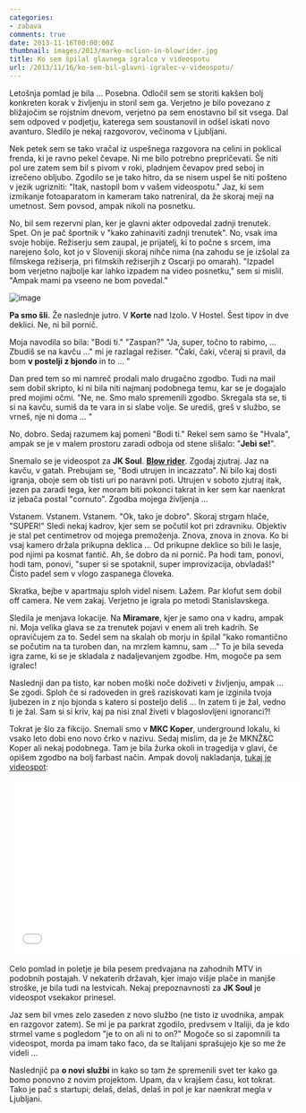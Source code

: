 ```yaml
---
categories: 
- zabava
comments: true
date: 2013-11-16T00:00:00Z
thumbnail: images/2013/marko-mclion-in-blowrider.jpg
title: Ko sem špilal glavnega igralca v videospotu
url: /2013/11/16/ko-sem-bil-glavni-igralec-v-videospotu/
---
```


Letošnja pomlad je bila … Posebna. Odločil sem se storiti kakšen bolj konkreten korak v življenju in storil sem ga. Verjetno je bilo povezano z bližajočim se rojstnim dnevom, verjetno pa sem enostavno bil sit vsega. Dal sem odpoved v podjetju, katerega sem soustanovil in odšel iskati novo avanturo. Sledilo je nekaj razgovorov, večinoma v Ljubljani.

Nek petek sem se tako vračal iz uspešnega razgovora na celini in poklical frenda, ki je ravno pekel čevape. Ni me bilo potrebno prepričevati. Še niti pol ure zatem sem bil s pivom v roki, pladnjem čevapov pred seboj in izrečeno obljubo. Zgodilo se je tako hitro, da se nisem uspel še niti pošteno v jezik ugrizniti: "Itak, nastopil bom v vašem videospotu." Jaz, ki sem izmikanje fotoaparatom in kameram tako natreniral, da že skoraj meji na umetnost. Sem povsod, ampak nikoli na posnetku.

No, bil sem rezervni plan, ker je glavni akter odpovedal zadnji trenutek. Spet. On je pač športnik v "kako zahinaviti zadnji trenutek". No, vsak ima svoje hobije. Režiserju sem zaupal, je prijatelj, ki to počne s srcem, ima narejeno šolo, kot jo v Sloveniji skoraj nihče nima (na zahodu se je izšolal za filmskega režiserja, pri filmskih režiserjih z Oscarji po omarah). "Izpadel bom verjetno najbolje kar lahko izpadem na video posnetku," sem si mislil. "Ampak mami pa vseeno ne bom povedal."

![image](/images/2013/marko-mclion-in-blowrider.jpg)

**Pa smo šli.** Že naslednje jutro. V **Korte** nad Izolo. V Hostel. Šest tipov in dve deklici. Ne, ni bil pornič.

Moja navodila so bila: "Bodi ti." "Zaspan?" "Ja, super, točno to rabimo, … Zbudiš se na kavču …" mi je razlagal režiser. "Čaki, čaki, včeraj si pravil, da bom **v postelji z bjondo** in to … " 

Dan pred tem so mi namreč prodali malo drugačno zgodbo. Tudi na mail sem dobil skripto, ki ni bila niti najmanj podobnega temu, kar se je dogajalo pred mojimi očmi. "Ne, ne. Smo malo spremenili zgodbo. Skregala sta se, ti si na kavču, sumiš da te vara in si slabe volje. Se urediš, greš v službo, se vrneš, nje ni doma ... " 

No, dobro. Sedaj razumem kaj pomeni "Bodi ti." Rekel sem samo še "Hvala", ampak se je v malem prostoru zaradi odboja od stene slišalo: "**Jebi se!**".

Snemalo se je videospot za **JK Soul**. **[Blow rider](http://j.mp/18dpTSp)**. Zgodaj zjutraj. Jaz na kavču, v gatah. Prebujam se, "Bodi utrujen in incazzato". Ni bilo kaj dosti igranja, oboje sem ob tisti uri po naravni poti. Utrujen v soboto zjutraj itak, jezen pa zaradi tega, ker moram biti pokonci takrat in ker sem kar naenkrat iz jebača postal "cornuto". Zgodba mojega življenja ...

Vstanem. Vstanem. Vstanem. "Ok, tako je dobro". Skoraj strgam hlače, "SUPER!" Sledi nekaj kadrov, kjer sem se počutil kot pri zdravniku. Objektiv je stal pet centimetrov od mojega premoženja. Znova, znova in znova. Ko bi vsaj kamero držala prikupna deklica … Od prikupne deklice so bili le lasje, pod njimi pa kosmat fantič. Ah, še dobro da ni pornič. Pa hodi tam, ponovi, hodi tam, ponovi, "super si se spotaknil, super improvizacija, obvladaš!" Čisto padel sem v vlogo zaspanega človeka. 

Skratka, bejbe v apartmaju sploh videl nisem. Lažem. Par klofut sem dobil off camera. Ne vem zakaj. Verjetno je igrala po metodi Stanislavskega. 

Sledila je menjava lokacije. Na **Miramare**, kjer je samo ona v kadru, ampak ni. Moja velika glava se za trenutek pojavi v enem ali treh kadrih. Se opravičujem za to. Sedel sem na skalah ob morju in špilal "kako romantično se počutim na ta turoben dan, na mrzlem kamnu, sam …" To je bila seveda igra zame, ki se je skladala z nadaljevanjem zgodbe. Hm, mogoče pa sem igralec! 

Naslednji dan pa tisto, kar noben moški noče doživeti v življenju, ampak … Se zgodi. Sploh če si radoveden in greš raziskovati kam je izginila tvoja ljubezen in z njo bjonda s katero si posteljo deliš ... In zatem ti je žal, vedno ti je žal. Sam si si kriv, kaj pa nisi znal živeti v blagoslovljeni ignoranci?! 

Tokrat je šlo za fikcijo. Snemali smo v **MKC Koper**, underground lokalu, ki vsako leto dobi eno novo črko v nazivu. Sedaj mislim, da je že MKNŽ&C Koper ali nekaj podobnega. Tam je bila žurka okoli in tragedija v glavi, če opišem zgodbo na bolj farbast način. Ampak dovolj nakladanja, [tukaj je videospot](http://j.mp/18dpTSp):

<iframe width="518" height="315" src="//www.youtube.com/embed/H-L1S1Qd2Ec?rel=0" frameborder="0" allowfullscreen></iframe>

Celo pomlad in poletje je bila pesem predvajana na zahodnih MTV in podobnih postajah. V nekaterih državah, kjer imajo višje plače in manjše stroške, je bila tudi na lestvicah. Nekaj prepoznavnosti za **JK Soul** je videospot vsekakor prinesel. 

Jaz sem bil vmes zelo zaseden z novo službo (ne tisto iz uvodnika, ampak en razgovor zatem). Se mi je pa parkrat zgodilo, predvsem v Italiji, da je kdo strmel vame s pogledom "je to on ali ni to on?" Mogoče so si zapomnili ta videospot, morda pa imam tako faco, da se Italijani sprašujejo kje so me že videli … 

Naslednjič pa **o novi službi** in kako so tam že spremenili svet ter kako ga bomo ponovno z novim projektom. Upam, da v krajšem času, kot tokrat. Tako je pač s startupi; delaš, delaš, delaš in pol je kar naenkrat megla v Ljubljani.
